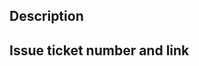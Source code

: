 ## Description

## Issue ticket number and link

<!-- Bonus points for using GitHub's keywords (e.g., closes #123)-->
